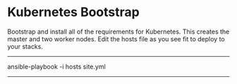 # Kubernetes Bootstrap

Bootstrap and install all of the requirements for Kubernetes. This creates the master and two worker nodes.
Edit the hosts file as you see fit to deploy to your stacks.

*** 
ansible-playbook -i hosts site.yml
***